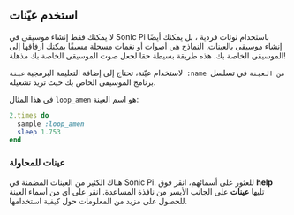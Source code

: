 ## استخدم عيّنات

لا يمكنك فقط إنشاء موسيقى في Sonic Pi باستخدام نوتات فردية ، بل يمكنك أيضًا إنشاء موسيقى بالعينات. النماذج هي أصوات أو نغمات مسجلة مسبقًا يمكنك ارفاقها إلى الموسيقى الخاصة بك. هذه طريقة بسيطة حقا لجعل صوت الموسيقى الخاصة بك مذهلة!

لاستخدام عيّنة، تحتاج إلى إضافة التعليمة البرمجية `عينة :name من العينة` في تسلسل برنامج الموسيقى الخاص بك حيث تريد تشغيله.

في هذا المثال `loop_amen` هو اسم العينة:

```ruby
2.times do
  sample :loop_amen
  sleep 1.753
end
```

### عينات للمحاولة

هناك الكثير من العينات المضمنة في Sonic Pi. للعثور على أسمائهم، انقر فوق **help** تليها **عينات** على الجانب الأيسر من نافذة المساعدة. انقر على أي من أسماء العينة للحصول على مزيد من المعلومات حول كيفية استخدامها.